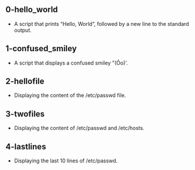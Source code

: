 ## 0-hello_world
* A script that prints “Hello, World”, followed by a new line to the standard output.
## 1-confused_smiley
* A script that displays a confused smiley "(Ôo)'.
## 2-hellofile
* Displaying the content of the /etc/passwd file.
## 3-twofiles
* Displaying the content of /etc/passwd and /etc/hosts.
## 4-lastlines
* Displaying the last 10 lines of /etc/passwd.
